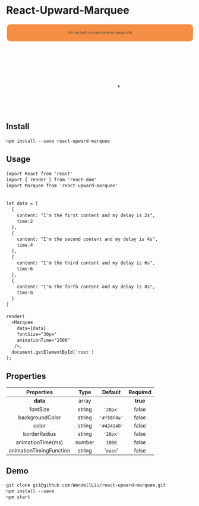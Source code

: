 # React-Upward-Marquee

![react-upward-marquee](https://raw.githubusercontent.com/WendellLiu/react-upward-marquee/master/img/example.gif)

## Install
`npm install --save react-upward-marquee`

## Usage
```
import React from 'react'
import { render } from 'react-dom'
import Marquee from 'react-upward-marquee'


let data = [
  {
    content: "I'm the first content and my delay is 2s",
    time:2
  },
  {
    content: "I'm the second content and my delay is 4s",
    time:4
  },
  {
    content: "I'm the third content and my delay is 6s",
    time:6
  },
  {
    content: "I'm the forth content and my delay is 8s",
    time:8
  }
]

render(
  <Marquee
    data={data}
    fontSize="30px"
    animationTime="1500"
   />,
  document.getElementById('root')
);
```

## Properties
| Properties | Type | Default | Required |
| :--------: |:----:| :------:| :------: |
| **data**   | array |        | **true**|
| fontSize   | string      |   `'20px'` | false|
| backgroundColor | string |    `'#f58f4e'` | false|
| color      | string   |   `'#424140'` | false |
| borderRadius | string  |    `'20px'` | false|
| animationTime(ms)  | number    |   `1000` | false|
| animationTimingFunction | string  |    '`ease`' | false|

## Demo
```
git clone git@github.com:WendellLiu/react-upward-marquee.git
npm install --save
npm start
```

